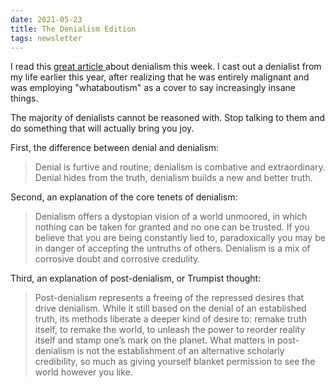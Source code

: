 ```yaml
---
date: 2021-05-23
title: The Denialism Edition
tags: newsletter
---
```


I read this [great article ](https://www.theguardian.com/news/2018/aug/03/denialism-what-drives-people-to-reject-the-truth)about denialism this week. I cast out a denialist from my life earlier this year, after realizing that he was entirely malignant and was employing "whataboutism" as a cover to say increasingly insane things. 

The majority of denialists cannot be reasoned with. Stop talking to them and do something that will actually bring you joy.

First, the difference between denial and denialism:

> Denial is furtive and routine; denialism is combative and extraordinary. Denial hides from the truth, denialism builds a new and better truth.

Second, an explanation of the core tenets of denialism:

> Denialism offers a dystopian vision of a world unmoored, in which nothing can be taken for granted and no one can be trusted. If you believe that you are being constantly lied to, paradoxically you may be in danger of accepting the untruths of others. Denialism is a mix of corrosive doubt and corrosive credulity.

Third, an explanation of post-denialism, or Trumpist thought:

> Post-denialism represents a freeing of the repressed desires that drive denialism. While it still based on the denial of an established truth, its methods liberate a deeper kind of desire to: remake truth itself, to remake the world, to unleash the power to reorder reality itself and stamp one’s mark on the planet. What matters in post-denialism is not the establishment of an alternative scholarly credibility, so much as giving yourself blanket permission to see the world however you like.